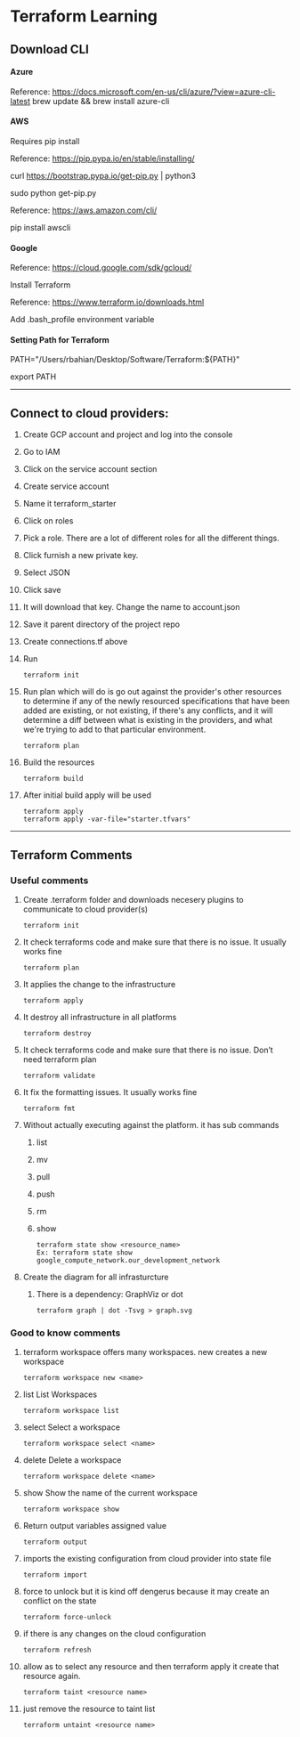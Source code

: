 # Terraform Learning

## Download CLI

#### Azure

Reference: https://docs.microsoft.com/en-us/cli/azure/?view=azure-cli-latest
brew update && brew install azure-cli

#### AWS

Requires pip install

Reference: https://pip.pypa.io/en/stable/installing/

curl https://bootstrap.pypa.io/get-pip.py | python3

sudo python get-pip.py

Reference: https://aws.amazon.com/cli/

pip install awscli

#### Google

Reference: https://cloud.google.com/sdk/gcloud/

Install Terraform

Reference: https://www.terraform.io/downloads.html

Add .bash_profile environment variable

#### Setting Path for Terraform

PATH="/Users/rbahian/Desktop/Software/Terraform:${PATH}"

export PATH


****
## Connect to cloud providers:

1.	Create GCP account and project and log into the console 

1.	Go to IAM 

1.	Click on the service account section

1.	Create service account

1.	Name it terraform_starter

1.	Click on roles

1.	Pick a role. There are a lot of different roles for all the different things.

1.	Click furnish a new private key. 

1.	Select JSON 

1.	Click save 

1.	It will download that key. Change the name to account.json

1.	Save it parent directory of the project repo

1.	Create connections.tf above 

1. 	Run

		terraform init


1.	Run plan which will do is go out against the provider's other resources to determine if any of the newly resourced specifications that have been added are existing, or not existing, if there's any conflicts, and it will determine a diff between what is existing in the providers, and what we're trying to add to that particular environment.

		terraform plan


1.	Build the resources 

		terraform build

1.	After initial build apply will be used

		terraform apply
		terraform apply -var-file="starter.tfvars"

***

## Terraform Comments 

### Useful comments  
1.	Create .terraform folder and downloads necesery plugins to communicate to cloud provider(s)

		terraform init
1.	It check terraforms code and make sure that there is no issue. It usually works fine

		terraform plan

1.	It applies the change to the infrastructure 

		terraform apply

1.	It destroy all infrastructure in all platforms

		terraform destroy

1.	It check terraforms code and make sure that there is no issue. Don’t need terraform plan

		terraform validate

1.	It fix the formatting issues. It usually works fine

		terraform fmt

1.	Without actually executing against the platform. it has sub commands

	1.	list

	1.	mv
	
	1.	pull
	
	1.	push
	
	1.	rm
	
	1.	show

			terraform state show <resource_name>
			Ex: terraform state show google_compute_network.our_development_network

1.	Create the diagram for all infrasturcture

	1.	There is a dependency: GraphViz or dot
	
			terraform graph | dot -Tsvg > graph.svg
	 

### Good to know comments

1.	terraform workspace offers many workspaces. new	creates a new workspace 

		terraform workspace new <name>

1.	list 	List Workspaces

		terraform workspace list 

1.	select 	Select a workspace

		terraform workspace select <name>

1.	delete 	Delete a workspace

		terraform workspace delete <name>

1.	show 	Show the name of the current workspace

		terraform workspace show
 
1.	Return output variables assigned value

		terraform output

1.	imports the existing configuration from cloud provider into state file 

		terraform import

1.	force to unlock but it is kind off dengerus because it may create an conflict on the state

		terraform force-unlock

1.	if there is any changes on the cloud configuration 

		terraform refresh

1.	allow as to select any resource and then terraform apply it create that resource again. 

		terraform taint <resource name>

1.	just remove the resource to taint list

		terraform untaint <resource name>





